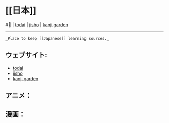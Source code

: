 # [[日本]] 
#📃 | [todai](https://easyjapanese.net/) | [jisho](https://jisho.org/) | [kanji garden](https://kanji.garden/)
___
	_Place to keep [[Japanese]] learning sources._

##  ウェブサイト:
- [todai](https://easyjapanese.net/) 
- [jisho](https://jisho.org/) 
- [kanji garden](https://kanji.garden/)

## アニメ：

## 漫画：
